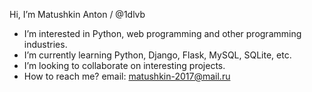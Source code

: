  Hi, I’m Matushkin Anton / @1dlvb
- I’m interested in Python, web programming and other programming industries.
- I’m currently learning Python, Django, Flask, MySQL, SQLite, etc.
- I’m looking to collaborate on interesting projects.
- How to reach me? email: matushkin-2017@mail.ru

<!---
1dlvb/1dlvb is a ✨ special ✨ repository because its `README.md` (this file) appears on your GitHub profile.
You can click the Preview link to take a look at your changes.
--->
